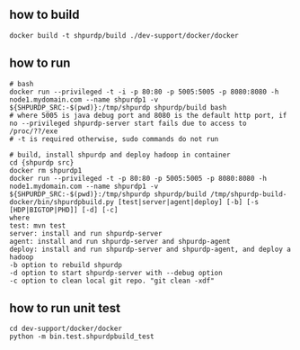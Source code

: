<!--
Licensed under the Apache License, Version 2.0 (the "License");
you may not use this file except in compliance with the License.
You may obtain a copy of the License at

    http://www.apache.org/licenses/LICENSE-2.0

Unless required by applicable law or agreed to in writing, software
distributed under the License is distributed on an "AS IS" BASIS,
WITHOUT WARRANTIES OR CONDITIONS OF ANY KIND, either express or implied.
See the License for the specific language governing permissions and
limitations under the License.
-->


how to build
--------------------

```
docker build -t shpurdp/build ./dev-support/docker/docker
```

how to run
--------------------

```
# bash
docker run --privileged -t -i -p 80:80 -p 5005:5005 -p 8080:8080 -h node1.mydomain.com --name shpurdp1 -v ${SHPURDP_SRC:-$(pwd)}:/tmp/shpurdp shpurdp/build bash
# where 5005 is java debug port and 8080 is the default http port, if no --privileged shpurdp-server start fails due to access to /proc/??/exe
# -t is required otherwise, sudo commands do not run

# build, install shpurdp and deploy hadoop in container
cd {shpurdp src}
docker rm shpurdp1
docker run --privileged -t -p 80:80 -p 5005:5005 -p 8080:8080 -h node1.mydomain.com --name shpurdp1 -v ${SHPURDP_SRC:-$(pwd)}:/tmp/shpurdp shpurdp/build /tmp/shpurdp-build-docker/bin/shpurdpbuild.py [test|server|agent|deploy] [-b] [-s [HDP|BIGTOP|PHD]] [-d] [-c]
where
test: mvn test
server: install and run shpurdp-server
agent: install and run shpurdp-server and shpurdp-agent
deploy: install and run shpurdp-server and shpurdp-agent, and deploy a hadoop
-b option to rebuild shpurdp
-d option to start shpurdp-server with --debug option
-c option to clean local git repo. "git clean -xdf"
```

how to run unit test
--------------------
```
cd dev-support/docker/docker
python -m bin.test.shpurdpbuild_test

```

